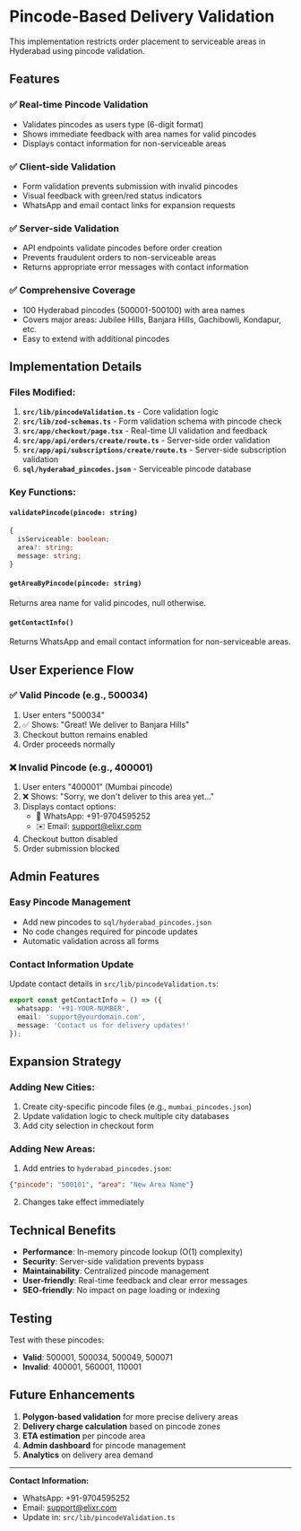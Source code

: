 # Pincode-Based Delivery Validation

This implementation restricts order placement to serviceable areas in Hyderabad using pincode validation.

## Features

### ✅ **Real-time Pincode Validation**
- Validates pincodes as users type (6-digit format)
- Shows immediate feedback with area names for valid pincodes
- Displays contact information for non-serviceable areas

### ✅ **Client-side Validation**
- Form validation prevents submission with invalid pincodes
- Visual feedback with green/red status indicators
- WhatsApp and email contact links for expansion requests

### ✅ **Server-side Validation**
- API endpoints validate pincodes before order creation
- Prevents fraudulent orders to non-serviceable areas
- Returns appropriate error messages with contact information

### ✅ **Comprehensive Coverage**
- 100 Hyderabad pincodes (500001-500100) with area names
- Covers major areas: Jubilee Hills, Banjara Hills, Gachibowli, Kondapur, etc.
- Easy to extend with additional pincodes

## Implementation Details

### Files Modified:
1. **`src/lib/pincodeValidation.ts`** - Core validation logic
2. **`src/lib/zod-schemas.ts`** - Form validation schema with pincode check
3. **`src/app/checkout/page.tsx`** - Real-time UI validation and feedback
4. **`src/app/api/orders/create/route.ts`** - Server-side order validation
5. **`src/app/api/subscriptions/create/route.ts`** - Server-side subscription validation
6. **`sql/hyderabad_pincodes.json`** - Serviceable pincode database

### Key Functions:

#### `validatePincode(pincode: string)`
```typescript
{
  isServiceable: boolean;
  area?: string;
  message: string;
}
```

#### `getAreaByPincode(pincode: string)`
Returns area name for valid pincodes, null otherwise.

#### `getContactInfo()`
Returns WhatsApp and email contact information for non-serviceable areas.

## User Experience Flow

### ✅ **Valid Pincode (e.g., 500034)**
1. User enters "500034"
2. ✅ Shows: "Great! We deliver to Banjara Hills"
3. Checkout button remains enabled
4. Order proceeds normally

### ❌ **Invalid Pincode (e.g., 400001)**
1. User enters "400001" (Mumbai pincode)
2. ❌ Shows: "Sorry, we don't deliver to this area yet..."
3. Displays contact options:
   - 📱 WhatsApp: +91-9704595252
   - ✉️ Email: support@elixr.com
4. Checkout button disabled
5. Order submission blocked

## Admin Features

### Easy Pincode Management
- Add new pincodes to `sql/hyderabad_pincodes.json`
- No code changes required for pincode updates
- Automatic validation across all forms

### Contact Information Update
Update contact details in `src/lib/pincodeValidation.ts`:
```typescript
export const getContactInfo = () => ({
  whatsapp: '+91-YOUR-NUMBER',
  email: 'support@yourdomain.com',
  message: 'Contact us for delivery updates!'
});
```

## Expansion Strategy

### Adding New Cities:
1. Create city-specific pincode files (e.g., `mumbai_pincodes.json`)
2. Update validation logic to check multiple city databases
3. Add city selection in checkout form

### Adding New Areas:
1. Add entries to `hyderabad_pincodes.json`:
```json
{"pincode": "500101", "area": "New Area Name"}
```
2. Changes take effect immediately

## Technical Benefits

- **Performance**: In-memory pincode lookup (O(1) complexity)
- **Security**: Server-side validation prevents bypass
- **Maintainability**: Centralized pincode management
- **User-friendly**: Real-time feedback and clear error messages
- **SEO-friendly**: No impact on page loading or indexing

## Testing

Test with these pincodes:
- **Valid**: 500001, 500034, 500049, 500071
- **Invalid**: 400001, 560001, 110001

## Future Enhancements

1. **Polygon-based validation** for more precise delivery areas
2. **Delivery charge calculation** based on pincode zones
3. **ETA estimation** per pincode area
4. **Admin dashboard** for pincode management
5. **Analytics** on delivery area demand

---

**Contact Information:**
- WhatsApp: +91-9704595252
- Email: support@elixr.com
- Update in: `src/lib/pincodeValidation.ts`
